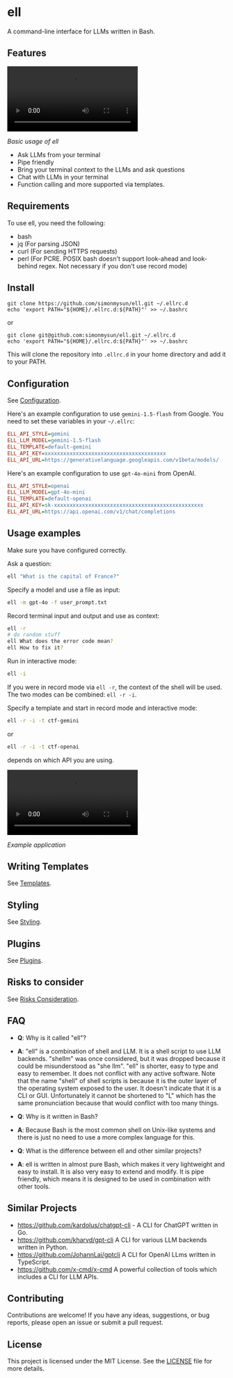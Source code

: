 # ell

A command-line interface for LLMs written in Bash.

## Features

<video src="https://github.com/user-attachments/assets/1355ad08-6fbf-4c0b-9ba6-2542fcb39acf"></video>

*Basic usage of ell*

- Ask LLMs from your terminal
- Pipe friendly
- Bring your terminal context to the LLMs and ask questions
- Chat with LLMs in your terminal
- Function calling and more supported via templates.

## Requirements

To use ell, you need the following:

- bash
- jq (For parsing JSON)
- curl (For sending HTTPS requests)
- perl (For PCRE. POSIX bash doesn't support look-ahead and look-behind regex. Not necessary if you don't use record mode)

## Install

```
git clone https://github.com/simonmysun/ell.git ~/.ellrc.d
echo 'export PATH="${HOME}/.ellrc.d:${PATH}"' >> ~/.bashrc
```

or

```
git clone git@github.com:simonmysun/ell.git ~/.ellrc.d
echo 'export PATH="${HOME}/.ellrc.d:${PATH}"' >> ~/.bashrc
```

This will clone the repository into `.ellrc.d` in your home directory and add it to your PATH. 

## Configuration

See [Configuration](docs/Configuration.md).

Here's an example configuration to use `gemini-1.5-flash` from Google. You need to set these variables in your `~/.ellrc`:

```ini
ELL_API_STYLE=gemini
ELL_LLM_MODEL=gemini-1.5-flash
ELL_TEMPLATE=default-gemini
ELL_API_KEY=xxxxxxxxxxxxxxxxxxxxxxxxxxxxxxxxxxxxxxx
ELL_API_URL=https://generativelanguage.googleapis.com/v1beta/models/
```

Here's an example configuration to use `gpt-4o-mini` from OpenAI. 

```ini
ELL_API_STYLE=openai
ELL_LLM_MODEL=gpt-4o-mini
ELL_TEMPLATE=default-openai
ELL_API_KEY=sk-xxxxxxxxxxxxxxxxxxxxxxxxxxxxxxxxxxxxxxxxxxxxxxxx
ELL_API_URL=https://api.openai.com/v1/chat/completions
```

## Usage examples

Make sure you have configured correctly.

Ask a question:

```bash
ell "What is the capital of France?"
```

Specify a model and use a file as input:

```bash
ell -m gpt-4o -f user_prompt.txt
```

Record terminal input and output and use as context:

```bash
ell -r
# do random stuff
ell What does the error code mean?
ell How to fix it?
```

Run in interactive mode:

```bash
ell -i
```

If you were in record mode via `ell -r`, the context of the shell will be used. The two modes can be combined: `ell -r -i`.


Specify a template and start in record mode and interactive mode:

```bash
ell -r -i -t ctf-gemini
```
or
```bash
ell -r -i -t ctf-openai
```
depends on which API you are using.

<video src="https://github.com/user-attachments/assets/d122702a-5e48-45dc-8d22-f8a803bb3ff1"></video>

*Example application*

## Writing Templates

See [Templates](docs/Templates.md).

## Styling

See [Styling](docs/Styling.md).

## Plugins

See [Plugins](docs/Plugins.md).

## Risks to consider

See [Risks Consideration](docs/Risk_Consideration.md).

## FAQ

- **Q**: Why is it called "ell"?
- **A**: "ell" is a combination of shell and LLM. It is a shell script to use LLM backends. "shellm" was once considered, but it was dropped because it could be misunderstood as "she llm". "ell" is shorter, easy to type and easy to remember. It does not conflict with any active software. Note that the name "shell" of shell scripts is because it is the outer layer of the operating system exposed to the user. It doesn't indicate that it is a CLI or GUI. Unfortunately it cannot be shortened to "L" which has the same pronunciation because that would conflict with too many things. 


- **Q**: Why is it written in Bash?
- **A**: Because Bash is the most common shell on Unix-like systems and there is just no need to use a more complex language for this.


- **Q**: What is the difference between ell and other similar projects?
- **A**: ell is written in almost pure Bash, which makes it very lightweight and easy to install. It is also very easy to extend and modify. It is pipe friendly, which means it is designed to be used in combination with other tools.

## Similar Projects

- https://github.com/kardolus/chatgpt-cli - A CLI for ChatGPT written in Go. 
- https://github.com/kharvd/gpt-cli A CLI for various LLM backends written in Python. 
- https://github.com/JohannLai/gptcli A CLI for OpenAI LLms written in TypeScript.
- https://github.com/x-cmd/x-cmd A powerful collection of tools which includes a CLI for LLM APIs.

## Contributing

Contributions are welcome! If you have any ideas, suggestions, or bug reports, please open an issue or submit a pull request.

## License

This project is licensed under the MIT License. See the [LICENSE](LICENSE) file for more details.